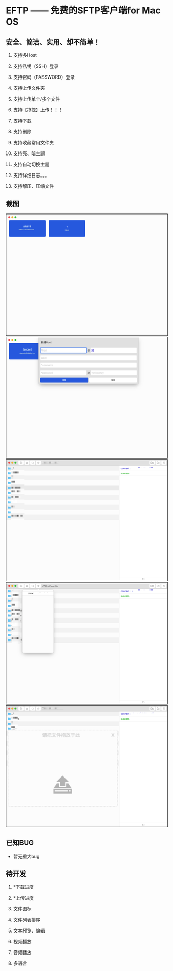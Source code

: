 # EFTP —— 免费的SFTP客户端for Mac OS
## 安全、简洁、实用、却不简单！

1. 支持多Host

2. 支持私钥（SSH）登录

3. 支持密码（PASSWORD）登录

4. 支持上传文件夹

5. 支持上传单个/多个文件

6. 支持【拖拽】上传！！！

7. 支持下载

8. 支持删除

9. 支持收藏常用文件夹

10. 支持亮、暗主题

11. 支持自动切换主题

12. 支持详细日志。。。

13. 支持解压、压缩文件

## 截图

<img src="cap_imgs/cap_1.png" style="border:1px solid #000">

<img src="cap_imgs/cap_2.png" style="border:1px solid #000">

<img src="cap_imgs/cap_3.png" style="border:1px solid #000">

<img src="cap_imgs/cap_4.png" style="border:1px solid #000">

<img src="cap_imgs/cap_5.png" style="border:1px solid #000">

## 已知BUG

* 暂无重大bug

## 待开发

1. *下载进度

2. *上传进度

3. 文件图标

4. 文件列表排序

5. 文本预览、编辑

6. 视频播放

7. 音频播放

8. 多语言